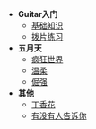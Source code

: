 * **Guitar入门**
  * [基础知识](/blog/guitar/base/基础知识.md)
  * [拨片练习](/blog/guitar/base/拨片练习.md)
* **五月天**
  * [疯狂世界](/blog/guitar/mayday/疯狂世界.md)
  * [温柔](/blog/guitar/mayday/温柔.md)
  * [倔强](/blog/guitar/mayday/倔强.md)
* **其他**
  * [丁香花](/blog/guitar/other/丁香花.md)
  * [有没有人告诉你](/blog/guitar/other/有没有人告诉你.md)